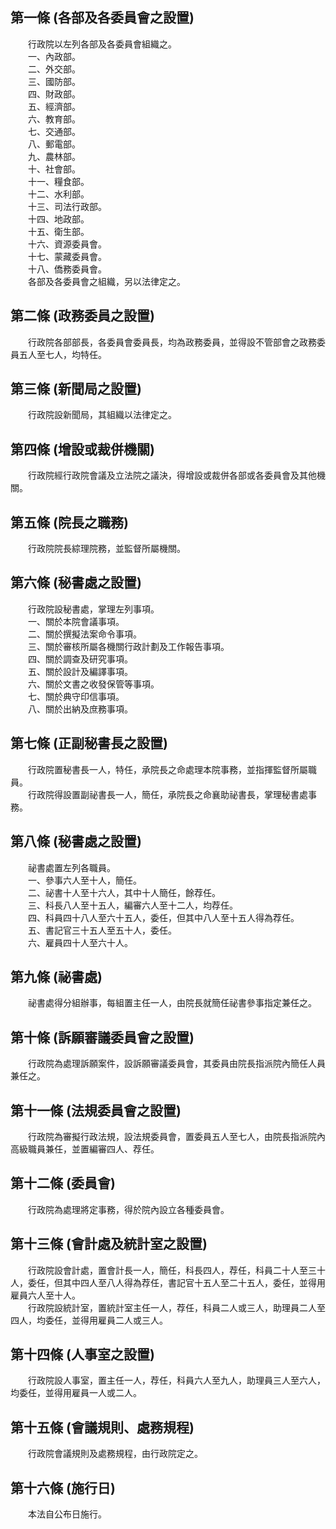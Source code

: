 第一條 (各部及各委員會之設置)
-----------------------------
　　行政院以左列各部及各委員會組織之。  
　　一、內政部。  
　　二、外交部。  
　　三、國防部。  
　　四、財政部。  
　　五、經濟部。  
　　六、教育部。  
　　七、交通部。  
　　八、郵電部。  
　　九、農林部。  
　　十、社會部。  
　　十一、糧食部。  
　　十二、水利部。  
　　十三、司法行政部。  
　　十四、地政部。  
　　十五、衛生部。  
　　十六、資源委員會。  
　　十七、蒙藏委員會。  
　　十八、僑務委員會。  
　　各部及各委員會之組織，另以法律定之。  


第二條 (政務委員之設置)
-----------------------
　　行政院各部部長，各委員會委員長，均為政務委員，並得設不管部會之政務委員五人至七人，均特任。  


第三條 (新聞局之設置)
---------------------
　　行政院設新聞局，其組織以法律定之。  


第四條 (增設或裁併機關)
-----------------------
　　行政院經行政院會議及立法院之議決，得增設或裁併各部或各委員會及其他機關。  


第五條 (院長之職務)
-------------------
　　行政院院長綜理院務，並監督所屬機關。  


第六條 (秘書處之設置)
---------------------
　　行政院設秘書處，掌理左列事項。  
　　一、關於本院會議事項。  
　　二、關於撰擬法案命令事項。  
　　三、關於審核所屬各機關行政計劃及工作報告事項。  
　　四、關於調查及研究事項。  
　　五、關於設計及編譯事項。  
　　六、關於文書之收發保管等事項。  
　　七、關於典守印信事項。  
　　八、關於出納及庶務事項。  


第七條 (正副秘書長之設置)
-------------------------
　　行政院置秘書長一人，特任，承院長之命處理本院事務，並指揮監督所屬職員。  
　　行政院得設置副祕書長一人，簡任，承院長之命襄助祕書長，掌理秘書處事務。  


第八條 (秘書處之設置)
---------------------
　　祕書處置左列各職員。  
　　一、參事六人至十人，簡任。  
　　二、祕書十人至十六人，其中十人簡任，餘荐任。  
　　三、科長八人至十五人，編審六人至十二人，均荐任。  
　　四、科員四十八人至六十五人，委任，但其中八人至十五人得為荐任。  
　　五、書記官三十五人至五十人，委任。  
　　六、雇員四十人至六十人。  


第九條 (祕書處)
---------------
　　祕書處得分組辦事，每組置主任一人，由院長就簡任祕書參事指定兼任之。  


第十條 (訴願審議委員會之設置)
-----------------------------
　　行政院為處理訴願案件，設訴願審議委員會，其委員由院長指派院內簡任人員兼任之。  


第十一條 (法規委員會之設置)
---------------------------
　　行政院為審擬行政法規，設法規委員會，置委員五人至七人，由院長指派院內高級職員兼任，並置編審四人、荐任。  


第十二條 (委員會)
-----------------
　　行政院為處理將定事務，得於院內設立各種委員會。  


第十三條 (會計處及統計室之設置)
-------------------------------
　　行政院設會計處，置會計長一人，簡任，科長四人，荐任，科員二十人至三十人，委任，但其中四人至八人得為荐任，書記官十五人至二十五人，委任，並得用雇員六人至十人。  
　　行政院設統計室，置統計室主任一人，荐任，科員二人或三人，助理員二人至四人，均委任，並得用雇員二人或三人。  


第十四條 (人事室之設置)
-----------------------
　　行政院設人事室，置主任一人，荐任，科員六人至九人，助理員三人至六人，均委任，並得用雇員一人或二人。  


第十五條 (會議規則、處務規程)
-----------------------------
　　行政院會議規則及處務規程，由行政院定之。  


第十六條 (施行日)
-----------------
　　本法自公布日施行。